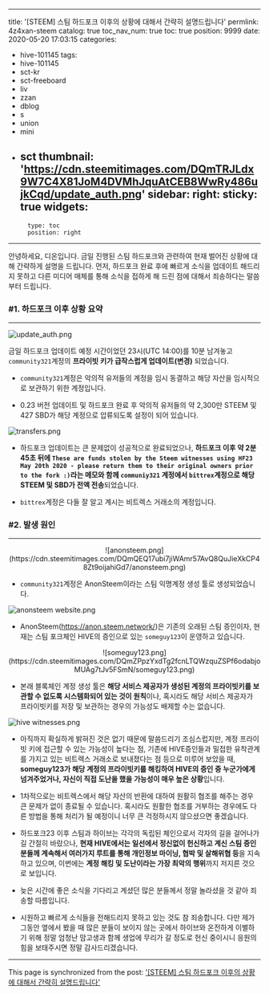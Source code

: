 
---
title: '[STEEM] 스팀 하드포크 이후의 상황에 대해서 간략히 설명드립니다'
permlink: 4z4xan-steem
catalog: true
toc_nav_num: true
toc: true
position: 9999
date: 2020-05-20 17:03:15
categories:
- hive-101145
tags:
- hive-101145
- sct-kr
- sct-freeboard
- liv
- zzan
- dblog
- s
- union
- mini
- sct
thumbnail: 'https://cdn.steemitimages.com/DQmTRJLdx9W7C4X81JoM4DVMhJquAtCEB8WwRy486ujkCqd/update_auth.png'
sidebar:
    right:
        sticky: true
widgets:
    -
        type: toc
        position: right
---


안녕하세요, 디온입니다. 금일 진행된 스팀 하드포크와 관련하여 현재 벌어진 상황에 대해 간략하게 설명을 드립니다. 먼저, 하드포크 완료 후에 빠르게 소식을 업데이트 해드리지 못하고 다른 미디어 매체를 통해 소식을 접하게 해 드린 점에 대해서 죄송하다는 말씀부터 드립니다.

### #1. 하드포크 이후 상황 요약
---
![update_auth.png](https://cdn.steemitimages.com/DQmTRJLdx9W7C4X81JoM4DVMhJquAtCEB8WwRy486ujkCqd/update_auth.png)

금일 하드포크 업데이트 예정 시간이었던 23시(UTC 14:00)를 10분 남겨놓고 `community321`계정의 **프라이빗 키가 급작스럽게 업데이트(변경)** 되었습니다. 

- `community321`계정은 악의적 유저들의 계정을 임시 동결하고 해당 자산을 임시적으로 보관하기 위한 계정입니다.

- 0.23 버전 업데이트 및 하드포크 완료 후 악의적 유저들의 약 2,300만 STEEM 및 427 SBD가 해당 계정으로 압류되도록 설정이 되어 있습니다.

![transfers.png](https://cdn.steemitimages.com/DQmVu2hq7H3DdgFGiWPEpEGRedLEkmp7qnCx5PgkrYJTW2L/transfers.png)

- 하드포크 업데이트는 큰 문제없이 성공적으로 완료되었으나, **하드포크 이후 약 2분 45초 뒤에 `These are funds stolen by the Steem witnesses using HF23 May 20th 2020 - please return them to their original owners prior to the fork :)`라는 메모와 함께 `communiy321` 계정에서 `bittrex`계정으로 해당 STEEM 및 SBD가 전액 전송**되었습니다.

- `bittrex`계정은 다들 잘 알고 계시는 비트렉스 거래소의 계정입니다.


### #2. 발생 원인
---
<center>![anonsteem.png](https://cdn.steemitimages.com/DQmQEQ17ubi7jiWAmr57AvQ8QuJieXkCP48Zt9oijahiGd7/anonsteem.png)</center>

- `community321`계정은 AnonSteem이라는 스팀 익명계정 생성 툴로 생성되었습니다.

![anonsteem website.png](https://cdn.steemitimages.com/DQmdgnFeZFZdzvmxm4YXn32M5ydA9PgX9NNmk4gitDh4E7p/anonsteem%20website.png)

- AnonSteem(https://anon.steem.network/)은 기존의 오래된 스팀 증인이자, 현재는 스팀 포크체인 HIVE의 증인으로 있는 `someguy123`이 운영하고 있습니다.

<center>![someguy123.png](https://cdn.steemitimages.com/DQmZPpzYxdTg2fcnLTQWzquZSPf6odabjoMUAg7tJv5FSmN/someguy123.png)</center>

- 본래 블록체인 계정 생성 툴은 **해당 서비스 제공자가 생성된 계정의 프라이빗키를 보관할 수 없도록 시스템화되어 있는 것이 원칙**이나, 혹시라도 해당 서비스 제공자가 프라이빗키를 저장 및 보관하는 경우의 가능성도 배제할 수는 없습니다.

![hive witnesses.png](https://cdn.steemitimages.com/DQmetqJfaJ9rB23793wi4keFhGBzcsbcrA5aQMucvznjPdr/hive%20witnesses.png)

- 아직까지 확실하게 밝혀진 것은 없기 때문에 말씀드리기 조심스럽지만, 계정 프라이빗 키에 접근할 수 있는 가능성이 높다는 점, 기존에 HIVE증인들과 밀접한 유착관계를 가지고 있는 비트렉스 거래소로 보내졌다는 점 등으로 미루어 보았을 때, **someguy123가 해당 계정의 프라이빗키를 해킹하여 HIVE의 증인 중 누군가에게 넘겨주었거나, 자신이 직접 도난을 했을 가능성이 매우 높은 상황**입니다. 

- 1차적으로는 비트렉스에서 해당 자산의 반환에 대하여 원활히 협조를 해주는 경우 큰 문제가 없이 종료될 수 있습니다. 혹시라도 원활한 협조를 거부하는 경우에도 다른 방법을 통해 처리가 될 예정이니 너무 큰 걱정하시지 않으셨으면 좋겠습니다.


- 하드포크23 이후 스팀과 하이브는 각각의 독립된 체인으로서 각자의 길을 걸어나가길 간절히 바랐으나, **현재 HIVE에서는 일선에서 정신없이 헌신하고 계신 스팀 증인분들께 계속해서 여러가지 루트를 통해 개인정보 마이닝, 협박 및 살해위협 등**을 지속하고 있으며, 이번에는 **계정 해킹 및 도난이라는 가장 최악의 행위**까지 저지른 것으로 보입니다.


- 늦은 시간에 좋은 소식을 기다리고 계셨던 많은 분들께서 정말 놀라셨을 것 같아 죄송할 따름입니다. 

- 시원하고 빠르게 소식들을 전해드리지 못하고 있는 것도 참 죄송합니다. 다만 제가 그동안 옆에서 봤을 때 많은 분들이 보이지 않는 곳에서 하이브와 온전하게 이별하기 위해 정말 엄청난 맘고생과 함께 생업에 무리가 갈 정도로 헌신 중이시니 응원의 힘을 보태주시면 정말 감사드리겠습니다.

- - -

This page is synchronized from the post: ['[STEEM] 스팀 하드포크 이후의 상황에 대해서 간략히 설명드립니다'](https://steemit.com/@donekim/4z4xan-steem)
